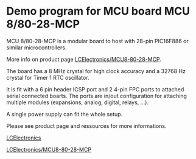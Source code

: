 # Demo program for MCU board MCU 8/80-28-MCP

MCU 8/80-28-MCP is a modular board to host with 28-pin
PIC16F886 or similar microcontrollers.

More info on product page [LCElectronics/MCU8-80-28-MCP](http://lecomptoirelectronique.fr/store/index.php?route=product/category&path=67).

The board has a 8 MHz crystal for high clock accuracy and
a 32768 Hz crystal for Timer 1 RTC oscillator.

It is fit with a 6 pin header ICSP port and 2 4-pin FPC
ports to attached serial connected boarts. The ports are
in/out configuration for attaching multiple modules (expansions,
analog, digital, relays, ...).

A single power supply can fit the whole setup.

Please see product page and ressources for more informations.

[LCElectronics](http://lecomptoirelectronique.fr/store)

[LCElectronics/MCU8-80-28-MCP](http://lecomptoirelectronique.fr/store/index.php?route=product/category&path=67)
